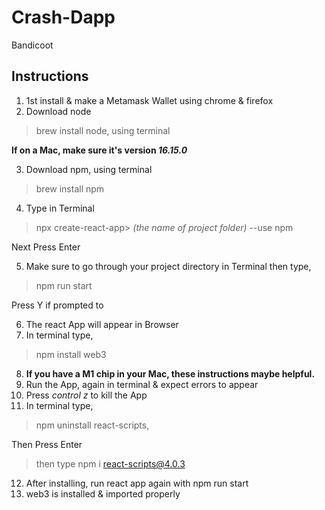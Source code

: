 # Crash-Dapp
Bandicoot

## Instructions

1. 1st install & make a Metamask Wallet using chrome & firefox
2. Download node
> brew install node, using terminal

 **If on a Mac, make sure it's version _16.15.0_**
 
 3. Download npm, using terminal
 > brew install npm

4. Type in Terminal
> npx create-react-app> *(the name of project folder)* --use npm

Next Press Enter

5. Make sure to go through your project directory in Terminal then type,
> npm run start

Press Y if prompted to

6. The react App will appear in Browser
7. In terminal type,
> npm install web3

8. **If you have a M1 chip in your Mac, these instructions maybe helpful.**
9. Run the App, again in terminal & expect errors to appear
10. Press *control z* to kill the App
11. In terminal type, 
> npm uninstall react-scripts,

Then Press Enter
>  then  type npm i react-scripts@4.0.3
12. After installing, run react app again with npm run start
13. web3 is installed & imported properly
